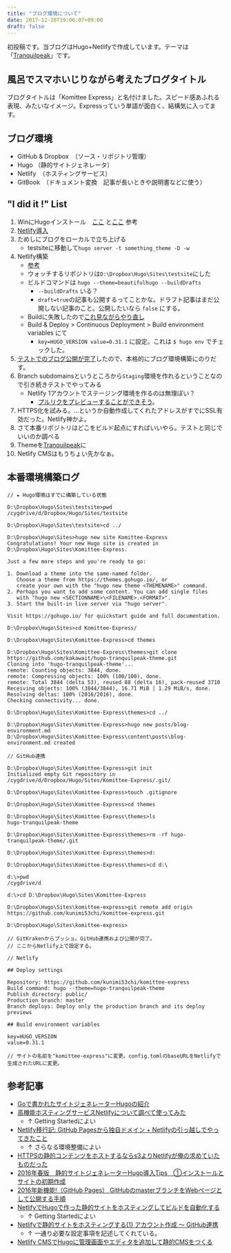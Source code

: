 ```yaml
---
title: "ブログ環境について"
date: 2017-12-26T19:06:07+09:00
draft: false
---
```


初投稿です。当ブログはHugo+Netlifyで作成しています。テーマは「[Tranquilpeak](https://themes.gohugo.io/hugo-tranquilpeak-theme/)」です。

## 風呂でスマホいじりながら考えたブログタイトル

ブログタイトルは「Komittee Express」と名付けました。スピード感あふれる表現、みたいなイメージ。Expressっていう単語が面白く、結構気に入ってます。

## ブログ環境

- GitHub & Dropbox　（ソース・リポジトリ管理）
- Hugo （静的サイトジェネレータ）
- Netlify　（ホスティングサービス）
- GitBook　（ドキュメント変換　記事が長いときや説明書などに使う）

## "I did it !" List

1. WinにHugoインストール　[ここ](https://qiita.com/biotist/items/ea860ebfb1214aacaf43) と[ここ](http://devlog.work/archives/124) 参考
2. [Netlify導入](https://qiita.com/biotist/items/ea860ebfb1214aacaf43)
3. ためしにブログをローカルで立ち上げる
    - testsiteに移動して`hugo server -t something_theme -D -w`
4.  Netlify構築
    - [参考](https://blog.mismithportfolio.com/web/hugo-netlify-build)
    - ウォッチするリポジトリは`D:\Dropbox\Hugo\Sites\testsite`にした
    - ビルドコマンドは `hugo --theme=beautifulhugo --buildDrafts`
        - `--buildDrafts` いる？
        - `draft=true`の記事も公開するってことかな。ドラフト記事はまだ公開しない記事のこと。公開したいなら `false` にする。
    - Buildに失敗したので[これ見ながらやり直し](https://monaural.net/post/201707/set-hugo-version-on-netlify/)
    - Build & Deploy > Continuous Deployment > Build environment variables にて
        - `key=HUGO_VERSION value=0.31.1` に設定。これは `$ hugo env` でチェックした。  
5. [テストでのブログ公開が完了](https://testes-test-hugolify.netlify.com/)したので、本格的にブログ環境構築にのりだす。
6. Branch subdomainsというところから`Staging`環境を作れるということなので引き続きテストでやってみる
    - Netlify 1アカウントでステージング環境を作るのは無理ぽい？
        - [プルリクをプレビューすることができそう](https://www.netlify.com/blog/2016/07/20/introducing-deploy-previews-in-netlify/)。
7. HTTPS化を試みる。...というか自動作成してくれたアドレスがすでにSSL有効だった。Netlify神かよ。
8. さて本番リポジトリはどこをビルド起点にすればいいやら。テストと同じでいいのか調べる
9. Themeを[Tranquilpeak](https://themes.gohugo.io/hugo-tranquilpeak-theme/)に
10. Netlify CMSはもうちょい先かなぁ。

## 本番環境構築ログ

```
// ★ Hugo環境はすでに構築している状態

D:\Dropbox\Hugo\Sites\testsite>pwd
/cygdrive/d/Dropbox/Hugo/Sites/testsite

D:\Dropbox\Hugo\Sites\testsite>cd ../

D:\Dropbox\Hugo\Sites>hugo new site Komittee-Express
Congratulations! Your new Hugo site is created in D:\Dropbox\Hugo\Sites\Komittee-Express.

Just a few more steps and you're ready to go:

1. Download a theme into the same-named folder.
   Choose a theme from https://themes.gohugo.io/, or
   create your own with the "hugo new theme <THEMENAME>" command.
2. Perhaps you want to add some content. You can add single files
   with "hugo new <SECTIONNAME>\<FILENAME>.<FORMAT>".
3. Start the built-in live server via "hugo server".

Visit https://gohugo.io/ for quickstart guide and full documentation.

D:\Dropbox\Hugo\Sites>cd Komittee-Express/

D:\Dropbox\Hugo\Sites\Komittee-Express>cd themes

D:\Dropbox\Hugo\Sites\Komittee-Express\themes>git clone https://github.com/kakawait/hugo-tranquilpeak-theme.git
Cloning into 'hugo-tranquilpeak-theme'...
remote: Counting objects: 3844, done.
remote: Compressing objects: 100% (100/100), done.
remote: Total 3844 (delta 53), reused 88 (delta 16), pack-reused 3710
Receiving objects: 100% (3844/3844), 16.71 MiB | 1.29 MiB/s, done.
Resolving deltas: 100% (2016/2016), done.
Checking connectivity... done.

D:\Dropbox\Hugo\Sites\Komittee-Express\themes>cd ../

D:\Dropbox\Hugo\Sites\Komittee-Express>hugo new posts/blog-environment.md
D:\Dropbox\Hugo\Sites\Komittee-Express\content\posts\blog-environment.md created

// GitHub連携

D:\Dropbox\Hugo\Sites\Komittee-Express>git init
Initialized empty Git repository in /cygdrive/d/Dropbox/Hugo/Sites/Komittee-Express/.git/

D:\Dropbox\Hugo\Sites\Komittee-Express>touch .gitignore

D:\Dropbox\Hugo\Sites\Komittee-Express>cd themes

D:\Dropbox\Hugo\Sites\Komittee-Express\themes>ls
hugo-tranquilpeak-theme

D:\Dropbox\Hugo\Sites\Komittee-Express\themes>rm -rf hugo-tranquilpeak-theme/.git

D:\Dropbox\Hugo\Sites\Komittee-Express\themes>d:

D:\Dropbox\Hugo\Sites\Komittee-Express\themes>cd d:\

d:\>pwd
/cygdrive/d

d:\>cd D:\Dropbox\Hugo\Sites\Komittee-Express

D:\Dropbox\Hugo\Sites\komittee-express>git remote add origin https://github.com/kunimi53chi/komittee-express.git

D:\Dropbox\Hugo\Sites\komittee-express>

// GitKrakenからプッシュ。GitHub連携および公開が完了。
// ここからNetlify上で設定する。

```

```
// Netlify

## Deploy settings

Repository: https://github.com/kunimi53chi/komittee-express
Build command: hugo --theme=hugo-tranquilpeak-theme
Publish directory: public/
Production branch: master
Branch deploys: Deploy only the production branch and its deploy previews

## Build environment variables

key=HUGO_VERSION
value=0.31.1

// サイトの名前を"komittee-express"に変更。config.tomlのbaseURLをNetlifyで生成されたURLに変更。

```

## 参考記事

- [Goで書かれたサイトジェネレーターHugoの紹介](http://hatebu.me/entry/hugo)
- [高機能ホスティングサービスNetlifyについて調べて使ってみた](https://qiita.com/TakahiRoyte/items/b7c4d1581df1a17a93fb)
    - ↑ Getting Startedによい
- [Netlify移行記: GitHub Pagesから独自ドメイン + Netlifyの引っ越しでやってきたこと](https://photo-tea.com/p/17/netlify-github-pages-hexo/)
    - ↑ さらなる環境整備によい
- [HTTPSの静的コンテンツをホストするならs3よりNetlifyが俺の求めていたものだった](https://qiita.com/shogomuranushi/items/6ab5bc29923b3f82c9ed)
- [2016年春版　静的サイトジェネレーターHugo導入Tips　①インストールとサイトの初期作成](https://qiita.com/biotist/items/ea860ebfb1214aacaf43)
- [2016年新機能!（GitHub Pages） GitHubのmasterブランチをWebページとして公開する手順](https://qiita.com/tonkotsuboy_com/items/f98667b89228b98bc096?utm_campaign=popular_items&utm_medium=referral&utm_source=popular_items)
- [NetlifyでHugoで作った静的サイトをホスティングしてビルドを自動化する](https://blog.mismithportfolio.com/web/hugo-netlify-build)
    - ↑ Getting Startedによい
- [Netlifyで静的サイトをホスティングする(1) アカウント作成 ～ GitHub連携](https://www.d4af.com/post/2017/10/netlify1/)
    - ↑ 一通り必要な設定事項を記述してくれている。
- [Netlify CMSでHugoに管理画面やエディタを追加して静的CMSをつくる](https://blog.mismithportfolio.com/web/netlify-cms)
